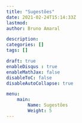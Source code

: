 ```yaml
---
title: "Sugestões"
date: 2021-02-24T15:14:33Z
lastmod: 
author: Bruno Amaral

description: 
categories: []
tags: []

draft: true
enableDisqus : true
enableMathJax: false
disableToC: false
disableAutoCollapse: true

menu:
    main:
        Name: Sugestões
        Weight: 5
---
```



